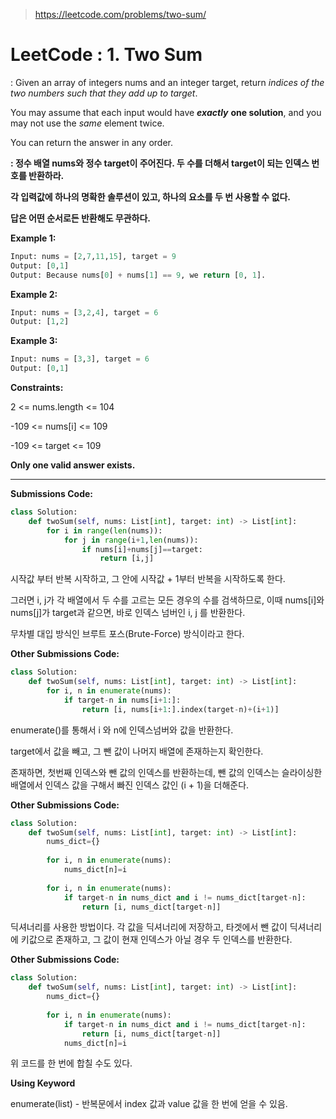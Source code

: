 > https://leetcode.com/problems/two-sum/



# LeetCode : 1. Two Sum﻿



: Given an array of integers nums and an integer target, return *indices of the two numbers such that they add up to* *target*.

You may assume that each input would have ***exactly*** **one solution**, and you may not use the *same* element twice.

You can return the answer in any order.

**: 정수 배열 nums와 정수 target이 주어진다. 두 수를 더해서 target이 되는 인덱스 번호를 반환하라.**

**각 입력값에 하나의 명확한 솔루션이 있고, 하나의 요소를 두 번 사용할 수 없다.**

**답은 어떤 순서로든 반환해도 무관하다.**



**Example 1:**

```python
Input: nums = [2,7,11,15], target = 9
Output: [0,1]
Output: Because nums[0] + nums[1] == 9, we return [0, 1].
```

**Example 2:**

```python
Input: nums = [3,2,4], target = 6
Output: [1,2]
```

**Example 3:**

```python
Input: nums = [3,3], target = 6
Output: [0,1]
```



**Constraints:**

2 <= nums.length <= 104

-109 <= nums[i] <= 109

-109 <= target <= 109

**Only one valid answer exists.**

---



**Submissions Code:**

```python
class Solution:
    def twoSum(self, nums: List[int], target: int) -> List[int]:
        for i in range(len(nums)):
            for j in range(i+1,len(nums)):
                if nums[i]+nums[j]==target:
                    return [i,j]
```

시작값 부터 반복 시작하고, 그 안에 시작값 + 1부터 반복을 시작하도록 한다.

그러면 i, j가 각 배열에서 두 수를 고르는 모든 경우의 수를 검색하므로, 이때 nums[i]와 nums[j]가 target과 같으면, 바로 인덱스 넘버인 i, j 를 반환한다.

무차별 대입 방식인 브루트 포스(Brute-Force) 방식이라고 한다.



**Other Submissions Code:**

```python
class Solution:
    def twoSum(self, nums: List[int], target: int) -> List[int]:
        for i, n in enumerate(nums):
            if target-n in nums[i+1:]:
                return [i, nums[i+1:].index(target-n)+(i+1)]
```

enumerate()를 통해서 i 와 n에 인덱스넘버와 값을 반환한다.

target에서 값을 빼고, 그 뺀 값이 나머지 배열에 존재하는지 확인한다.

존재하면, 첫번째 인덱스와 뺀 값의 인덱스를 반환하는데, 뺀 값의 인덱스는 슬라이싱한 배열에서 인덱스 값을 구해서 빠진 인덱스 값인 (i + 1)을 더해준다.



**Other Submissions Code:**

```python
class Solution:
    def twoSum(self, nums: List[int], target: int) -> List[int]:
        nums_dict={}
        
        for i, n in enumerate(nums):
            nums_dict[n]=i
            
        for i, n in enumerate(nums):
            if target-n in nums_dict and i != nums_dict[target-n]:
                return [i, nums_dict[target-n]]
```

딕셔너리를 사용한 방법이다. 각 값을 딕셔너리에 저장하고, 타겟에서 뺀 값이 딕셔너리에 키값으로 존재하고, 그 값이 현재 인덱스가 아닐 경우 두 인덱스를 반환한다.



**Other Submissions Code:**

```python
class Solution:
    def twoSum(self, nums: List[int], target: int) -> List[int]:
        nums_dict={}
        
        for i, n in enumerate(nums):
            if target-n in nums_dict and i != nums_dict[target-n]:
                return [i, nums_dict[target-n]]
            nums_dict[n]=i
```

위 코드를 한 번에 합칠 수도 있다.



**Using Keyword**

enumerate(list) - 반복문에서 index 값과 value 값을 한 번에 얻을 수 있음.

﻿